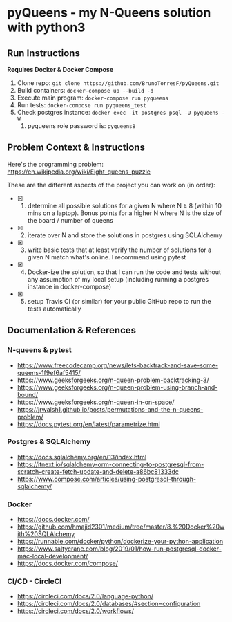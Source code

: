 # pyQueens - my N-Queens solution with python3

## Run Instructions

**Requires Docker & Docker Compose**

1. Clone repo: `git clone https://github.com/BrunoTorresF/pyQueens.git`
1. Build containers: `docker-compose up --build -d`
1. Execute main program: `docker-compose run pyqueens`
1. Run tests: `docker-compose run pyqueens_test`
1. Check postgres instance: `docker exec -it postgres psql -U pyqueens -W`
   1. pyqueens role password is: `pyqueens8`

## Problem Context & Instructions

Here's the programming problem: https://en.wikipedia.org/wiki/Eight_queens_puzzle

These are the different aspects of the project you can work on (in order):

- [x] 1. determine all possible solutions for a given N where N ≥ 8 (within 10 mins on a laptop). Bonus points for a higher N where N is the size of the board / number of queens
- [x] 2. iterate over N and store the solutions in postgres using SQLAlchemy
- [x] 3. write basic tests that at least verify the number of solutions for a given N match what's online. I recommend using pytest
- [x] 4. Docker-ize the solution, so that I can run the code and tests without any assumption of my local setup (including running a postgres instance in docker-compose)
- [x] 5. setup Travis CI (or similar) for your public GitHub repo to run the tests automatically

## Documentation & References

### N-queens & pytest

- https://www.freecodecamp.org/news/lets-backtrack-and-save-some-queens-1f9ef6af5415/
- https://www.geeksforgeeks.org/n-queen-problem-backtracking-3/
- https://www.geeksforgeeks.org/n-queen-problem-using-branch-and-bound/
- https://www.geeksforgeeks.org/n-queen-in-on-space/
- https://jrwalsh1.github.io/posts/permutations-and-the-n-queens-problem/
- https://docs.pytest.org/en/latest/parametrize.html

### Postgres & SQLAlchemy

- https://docs.sqlalchemy.org/en/13/index.html
- https://itnext.io/sqlalchemy-orm-connecting-to-postgresql-from-scratch-create-fetch-update-and-delete-a86bc81333dc
- https://www.compose.com/articles/using-postgresql-through-sqlalchemy/

### Docker

- https://docs.docker.com/
- https://github.com/hmajid2301/medium/tree/master/8.%20Docker%20with%20SQLAlchemy
- https://runnable.com/docker/python/dockerize-your-python-application
- https://www.saltycrane.com/blog/2019/01/how-run-postgresql-docker-mac-local-development/
- https://docs.docker.com/compose/

### CI/CD - CircleCI

- https://circleci.com/docs/2.0/language-python/
- https://circleci.com/docs/2.0/databases/#section=configuration
- https://circleci.com/docs/2.0/workflows/
